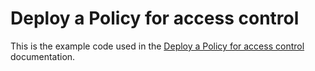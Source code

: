 # Deploy a Policy for access control

This is the example code used in the [Deploy a Policy for access control](https://docs.nginx.com/nginx-ingress-controller/configuration/access-control/) documentation.
